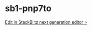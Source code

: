 # sb1-pnp7to

[Edit in StackBlitz next generation editor ⚡️](https://stackblitz.com/~/github.com/Martin262008/sb1-pnp7to)